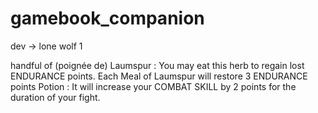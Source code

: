 # gamebook_companion
dev -> lone wolf 1


handful of (poignée de) Laumspur : You may eat this herb to regain lost ENDURANCE points. Each Meal of Laumspur will restore 3 ENDURANCE points
Potion : It will increase your COMBAT SKILL by 2 points for the duration of your fight.
